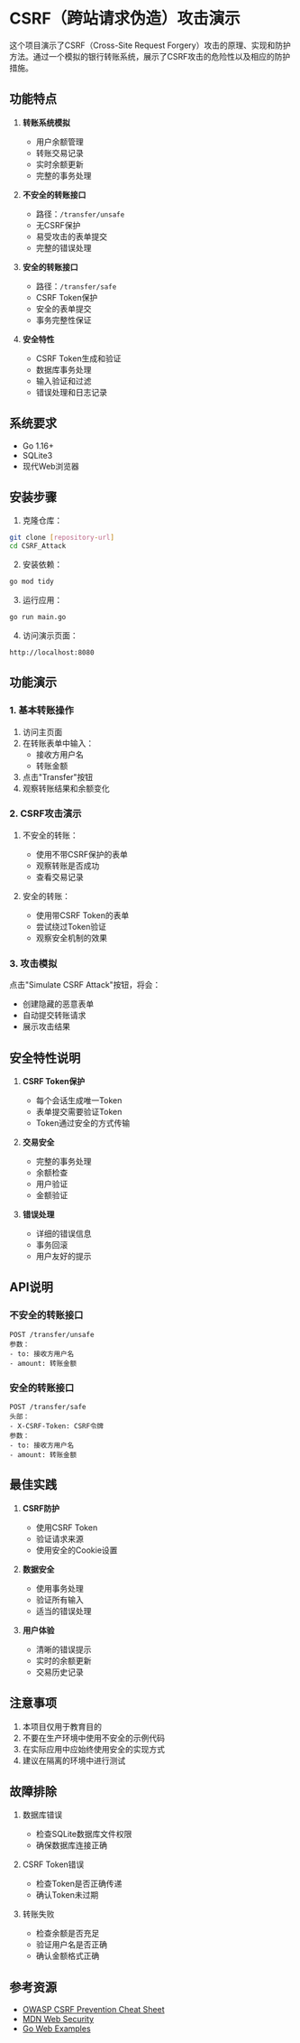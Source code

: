 # CSRF（跨站请求伪造）攻击演示

这个项目演示了CSRF（Cross-Site Request Forgery）攻击的原理、实现和防护方法。通过一个模拟的银行转账系统，展示了CSRF攻击的危险性以及相应的防护措施。

## 功能特点

1. **转账系统模拟**
   - 用户余额管理
   - 转账交易记录
   - 实时余额更新
   - 完整的事务处理

2. **不安全的转账接口**
   - 路径：`/transfer/unsafe`
   - 无CSRF保护
   - 易受攻击的表单提交
   - 完整的错误处理

3. **安全的转账接口**
   - 路径：`/transfer/safe`
   - CSRF Token保护
   - 安全的表单提交
   - 事务完整性保证

4. **安全特性**
   - CSRF Token生成和验证
   - 数据库事务处理
   - 输入验证和过滤
   - 错误处理和日志记录

## 系统要求

- Go 1.16+
- SQLite3
- 现代Web浏览器

## 安装步骤

1. 克隆仓库：
```bash
git clone [repository-url]
cd CSRF_Attack
```

2. 安装依赖：
```bash
go mod tidy
```

3. 运行应用：
```bash
go run main.go
```

4. 访问演示页面：
```
http://localhost:8080
```

## 功能演示

### 1. 基本转账操作

1. 访问主页面
2. 在转账表单中输入：
   - 接收方用户名
   - 转账金额
3. 点击"Transfer"按钮
4. 观察转账结果和余额变化

### 2. CSRF攻击演示

1. 不安全的转账：
   - 使用不带CSRF保护的表单
   - 观察转账是否成功
   - 查看交易记录

2. 安全的转账：
   - 使用带CSRF Token的表单
   - 尝试绕过Token验证
   - 观察安全机制的效果

### 3. 攻击模拟

点击"Simulate CSRF Attack"按钮，将会：
- 创建隐藏的恶意表单
- 自动提交转账请求
- 展示攻击结果

## 安全特性说明

1. **CSRF Token保护**
   - 每个会话生成唯一Token
   - 表单提交需要验证Token
   - Token通过安全的方式传输

2. **交易安全**
   - 完整的事务处理
   - 余额检查
   - 用户验证
   - 金额验证

3. **错误处理**
   - 详细的错误信息
   - 事务回滚
   - 用户友好的提示

## API说明

### 不安全的转账接口
```
POST /transfer/unsafe
参数：
- to: 接收方用户名
- amount: 转账金额
```

### 安全的转账接口
```
POST /transfer/safe
头部：
- X-CSRF-Token: CSRF令牌
参数：
- to: 接收方用户名
- amount: 转账金额
```

## 最佳实践

1. **CSRF防护**
   - 使用CSRF Token
   - 验证请求来源
   - 使用安全的Cookie设置

2. **数据安全**
   - 使用事务处理
   - 验证所有输入
   - 适当的错误处理

3. **用户体验**
   - 清晰的错误提示
   - 实时的余额更新
   - 交易历史记录

## 注意事项

1. 本项目仅用于教育目的
2. 不要在生产环境中使用不安全的示例代码
3. 在实际应用中应始终使用安全的实现方式
4. 建议在隔离的环境中进行测试

## 故障排除

1. 数据库错误
   - 检查SQLite数据库文件权限
   - 确保数据库连接正确

2. CSRF Token错误
   - 检查Token是否正确传递
   - 确认Token未过期

3. 转账失败
   - 检查余额是否充足
   - 验证用户名是否正确
   - 确认金额格式正确

## 参考资源

- [OWASP CSRF Prevention Cheat Sheet](https://cheatsheetseries.owasp.org/cheatsheets/Cross-Site_Request_Forgery_Prevention_Cheat_Sheet.html)
- [MDN Web Security](https://developer.mozilla.org/en-US/docs/Web/Security)
- [Go Web Examples](https://gowebexamples.com/)
